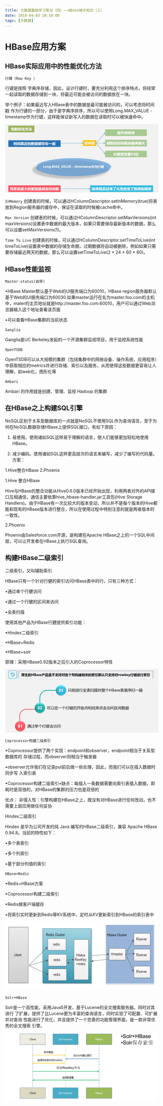 ```yaml
---
title: 大数据基础学习笔记（四）——HBase相关知识（三）
date: 2018-04-03 20:10:00
tags: [大数据]
---
```

# HBase应用方案

## HBase实际应用中的性能优化方法

`行键（Row Key ）`

行键是按照 字典序存储，因此，设计行键时，要充分利用这个排序特点，将经常一起读取的数据存储到一块，将最近可能会被访问的数据放在一块。

举个例子：如果最近写入HBase表中的数据是最可能被访问的，可以考虑将时间戳
作为行键的一部分，由于是字典序排序，所以可以使用Long.MAX_VALUE -
timestamp作为行键，这样能保证新写入的数据在读取时可以被快速命中。

![行键](大数据基础学习笔记（四）——HBase相关知识（三）/1.png)

`InMemory`
创建表的时候，可以通过HColumnDescriptor.setInMemory(true)将表放到Region服务器的缓存中，保证在读取的时候被cache命中。

`Max Version`
创建表的时候，可以通过HColumnDescriptor.setMaxVersions(int maxVersions)设置表中数据的最大版本，如果只需要保存最新版本的数据，那么可以设置setMaxVersions(1)。

`Time To Live`
创建表的时候，可以通过HColumnDescriptor.setTimeToLive(int timeToLive)设置表中数据的存储生命期，过期数据将自动被删除，例如如果只需要存储最近两天的数据，那么可以设置setTimeToLive(2 * 24 * 60 * 60)。

## HBase性能监视

`Master-status(自带)`

•HBase Master默认基于Web的UI服务端口为60010，HBase region服务器默认基于Web的UI服务端口为60030.如果master运行在名为master.foo.com的主机中，mater的主页地址就是http://master.foo.com:60010，用户可以通过Web浏览器输入这个地址查看该页面

•可以查看HBase集群的当前状态

`Ganglia`

Ganglia是UC Berkeley发起的一个开源集群监视项目，用于监控系统性能

`OpenTSDB`

OpenTSDB可以从大规模的集群（包括集群中的网络设备、操作系统、应用程序）中获取相应的metrics并进行存储、索引以及服务，从而使得这些数据更容易让人理解，如web化，图形化等

`Ambari`

Ambari 的作用就是创建、管理、监视 Hadoop 的集群

## 在HBase之上构建SQL引擎

NoSQL区别于关系型数据库的一点就是NoSQL不使用SQL作为查询语言，至于为何在NoSQL数据存储HBase上提供SQL接口，有如下原因：

1. 易使用。使用诸如SQL这样易于理解的语言，使人们能够更加轻松地使用HBase。

2. 减少编码。使用诸如SQL这样更高层次的语言来编写，减少了编写的代码量。
方案：

1.Hive整合HBase
2.Phoenix

1.Hive 整合HBase

Hive与HBase的整合功能从Hive0.6.0版本已经开始出现，利用两者对外的API接口互相通信，通信主要依靠hive_hbase-handler.jar工具包(Hive Storage Handlers)。由于HBase有一次比较大的版本变动，所以并不是每个版本的Hive都能和现有的HBase版本进行整合，所以在使用过程中特别注意的就是两者版本的一致性。

2.Phoenix

Phoenix由Salesforce.com开源，是构建在Apache HBase之上的一个SQL中间层，可以让开发者在HBase上执行SQL查询。

## 构建HBase二级索引
二级索引，又叫辅助索引

HBase只有一个针对行健的索引访问HBase表中的行，只有三种方式：

•通过单个行健访问

•通过一个行健的区间来访问

•全表扫描

使用其他产品为HBase行健提供索引功能：

•Hindex二级索引

•HBase+Redis

•HBase+solr

原理：采用HBase0.92版本之后引入的Coprocessor特性

![二级索引](大数据基础学习笔记（四）——HBase相关知识（三）/2.png)

`Coprocessor构建二级索引`

•Coprocessor提供了两个实现：endpoint和observer，endpoint相当于关系型数据库的
存储过程，而observer则相当于触发器

•observer允许我们在记录put前后做一些处理，因此，而我们可以在插入数据时同步写
入索引表

•Coprocessor构建二级索引•缺点：每插入一条数据需要向索引表插入数据，即耗时是双倍的，对HBase的集群的压力也是双倍的

优点：
非侵入性：引擎构建在HBase之上，既没有对HBase进行任何改动，也不需要上层应用做任何妥协

Hindex二级索引

Hindex 是华为公司开发的纯 Java 编写的HBase二级索引，兼容 Apache HBase 0.94.8。当前的特性如下：

•多个表索引

•多个列索引

•基于部分列值的索引

`HBase+Redis`

•Redis+HBase方案

•Coprocessor构建二级索引

•Redis做客户端缓存

•将索引实时更新到Redis等KV系统中，定时从KV更新索引到HBase的索引表中

![HBase+Redis](大数据基础学习笔记（四）——HBase相关知识（三）/3.png)

`Solr+HBase`

Solr是一个高性能，采用Java5开发，基于Lucene的全文搜索服务器。同时对其进行
了扩展，提供了比Lucene更为丰富的查询语言，同时实现了可配置、可扩展并对查询
性能进行了优化，并且提供了一个完善的功能管理界面，是一款非常优秀的全文搜索
引擎。

![Solr+HBase](大数据基础学习笔记（四）——HBase相关知识（三）/4.png)